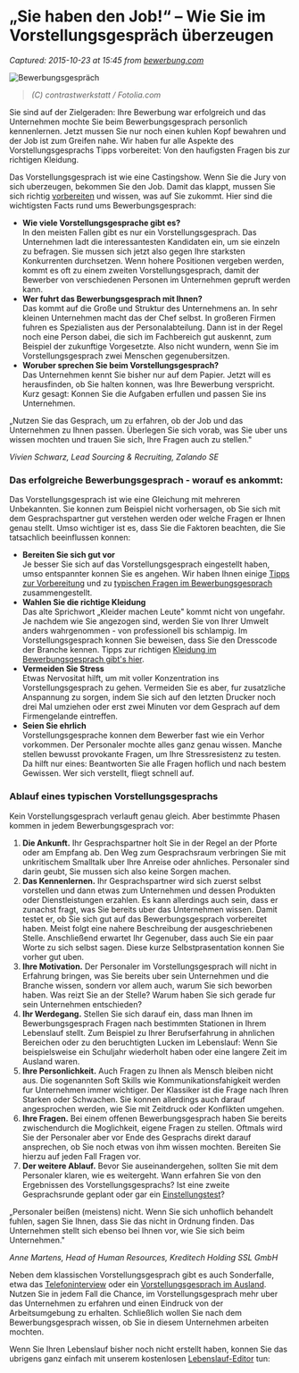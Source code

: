 # „Sie haben den Job!“ – Wie Sie im Vorstellungsgespräch überzeugen

_Captured: 2015-10-23 at 15:45 from [bewerbung.com](https://bewerbung.com/vorstellungsgespraech/)_

![Bewerbungsgespräch](https://bewerbung.com/wp-content/uploads/2015/06/Vorstellungsgespräch_51538759_S-300x200.jpg)

> _(C) contrastwerkstatt / Fotolia.com_

Sie sind auf der Zielgeraden: Ihre Bewerbung war erfolgreich und das Unternehmen mochte Sie beim Bewerbungsgesprach personlich kennenlernen. Jetzt mussen Sie nur noch einen kuhlen Kopf bewahren und der Job ist zum Greifen nahe. Wir haben fur alle Aspekte des Vorstellungsgesprachs Tipps vorbereitet: Von den haufigsten Fragen bis zur richtigen Kleidung.

Das Vorstellungsgesprach ist wie eine Castingshow. Wenn Sie die Jury von sich uberzeugen, bekommen Sie den Job. Damit das klappt, mussen Sie sich richtig [vorbereiten](https://bewerbung.com/vorstellungsgespraech/vorbereitung/) und wissen, was auf Sie zukommt. Hier sind die wichtigsten Facts rund ums Bewerbungsgesprach: 

  * **Wie viele Vorstellungsgesprache gibt es?**  
In den meisten Fallen gibt es nur ein Vorstellungsgesprach. Das Unternehmen ladt die interessantesten Kandidaten ein, um sie einzeln zu befragen. Sie mussen sich jetzt also gegen Ihre starksten Konkurrenten durchsetzen. Wenn hohere Positionen vergeben werden, kommt es oft zu einem zweiten Vorstellungsgesprach, damit der Bewerber von verschiedenen Personen im Unternehmen gepruft werden kann.
  * **Wer fuhrt das Bewerbungsgesprach mit Ihnen?**  
Das kommt auf die Große und Struktur des Unternehmens an. In sehr kleinen Unternehmen macht das der Chef selbst. In großeren Firmen fuhren es Spezialisten aus der Personalabteilung. Dann ist in der Regel noch eine Person dabei, die sich im Fachbereich gut auskennt, zum Beispiel der zukunftige Vorgesetzte. Also nicht wundern, wenn Sie im Vorstellungsgesprach zwei Menschen gegenubersitzen.
  * **Woruber sprechen Sie beim Vorstellungsgesprach?**  
Das Unternehmen kennt Sie bisher nur auf dem Papier. Jetzt will es herausfinden, ob Sie halten konnen, was Ihre Bewerbung verspricht. Kurz gesagt: Konnen Sie die Aufgaben erfullen und passen Sie ins Unternehmen.

„Nutzen Sie das Gesprach, um zu erfahren, ob der Job und das Unternehmen zu Ihnen passen. Überlegen Sie sich vorab, was Sie uber uns wissen mochten und trauen Sie sich, Ihre Fragen auch zu stellen."

_Vivien Schwarz, Lead Sourcing & Recruiting, Zalando SE_

### Das erfolgreiche Bewerbungsgesprach - worauf es ankommt:

Das Vorstellungsgesprach ist wie eine Gleichung mit mehreren Unbekannten. Sie konnen zum Beispiel nicht vorhersagen, ob Sie sich mit dem Gesprachspartner gut verstehen werden oder welche Fragen er Ihnen genau stellt. Umso wichtiger ist es, dass Sie die Faktoren beachten, die Sie tatsachlich beeinflussen konnen:

  * **Bereiten Sie sich gut vor**  
Je besser Sie sich auf das Vorstellungsgesprach eingestellt haben, umso entspannter konnen Sie es angehen. Wir haben Ihnen einige [Tipps zur Vorbereitung](https://bewerbung.com/vorstellungsgespraech/vorbereitung/) und zu [typischen Fragen im Bewerbungsgesprach](https://bewerbung.com/vorstellungsgespraech/fragen/) zusammengestellt.
  * **Wahlen Sie die richtige Kleidung**  
Das alte Sprichwort „Kleider machen Leute" kommt nicht von ungefahr. Je nachdem wie Sie angezogen sind, werden Sie von Ihrer Umwelt anders wahrgenommen - von professionell bis schlampig. Im Vorstellungsgesprach konnen Sie beweisen, dass Sie den Dresscode der Branche kennen. Tipps zur richtigen [Kleidung im Bewerbungsgesprach gibt's hier](https://bewerbung.com/vorstellungsgespraech/kleidung/).
  * **Vermeiden Sie Stress**  
Etwas Nervositat hilft, um mit voller Konzentration ins Vorstellungsgesprach zu gehen. Vermeiden Sie es aber, fur zusatzliche Anspannung zu sorgen, indem Sie sich auf den letzten Drucker noch drei Mal umziehen oder erst zwei Minuten vor dem Gesprach auf dem Firmengelande eintreffen.
  * **Seien Sie ehrlich**  
Vorstellungsgesprache konnen dem Bewerber fast wie ein Verhor vorkommen. Der Personaler mochte alles ganz genau wissen. Manche stellen bewusst provokante Fragen, um Ihre Stressresistenz zu testen. Da hilft nur eines: Beantworten Sie alle Fragen hoflich und nach bestem Gewissen. Wer sich verstellt, fliegt schnell auf.

### Ablauf eines typischen Vorstellungsgesprachs

Kein Vorstellungsgesprach verlauft genau gleich. Aber bestimmte Phasen kommen in jedem Bewerbungsgesprach vor:

  1. **Die Ankunft.** Ihr Gesprachspartner holt Sie in der Regel an der Pforte oder am Empfang ab. Den Weg zum Gesprachsraum verbringen Sie mit unkritischem Smalltalk uber Ihre Anreise oder ahnliches. Personaler sind darin geubt, Sie mussen sich also keine Sorgen machen.
  2. **Das Kennenlernen.** Ihr Gesprachspartner wird sich zuerst selbst vorstellen und dann etwas zum Unternehmen und dessen Produkten oder Dienstleistungen erzahlen. Es kann allerdings auch sein, dass er zunachst fragt, was Sie bereits uber das Unternehmen wissen. Damit testet er, ob Sie sich gut auf das Bewerbungsgesprach vorbereitet haben. Meist folgt eine nahere Beschreibung der ausgeschriebenen Stelle. Anschließend erwartet Ihr Gegenuber, dass auch Sie ein paar Worte zu sich selbst sagen. Diese kurze Selbstprasentation konnen Sie vorher gut uben.
  3. **Ihre Motivation.** Der Personaler im Vorstellungsgesprach will nicht in Erfahrung bringen, was Sie bereits uber sein Unternehmen und die Branche wissen, sondern vor allem auch, warum Sie sich beworben haben. Was reizt Sie an der Stelle? Warum haben Sie sich gerade fur sein Unternehmen entschieden?
  4. **Ihr Werdegang.** Stellen Sie sich darauf ein, dass man Ihnen im Bewerbungsgesprach Fragen nach bestimmten Stationen in Ihrem Lebenslauf stellt. Zum Beispiel zu Ihrer Berufserfahrung in ahnlichen Bereichen oder zu den beruchtigten Lucken im Lebenslauf: Wenn Sie beispielsweise ein Schuljahr wiederholt haben oder eine langere Zeit im Ausland waren.
  5. **Ihre Personlichkeit.** Auch Fragen zu Ihnen als Mensch bleiben nicht aus. Die sogenannten Soft Skills wie Kommunikationsfahigkeit werden fur Unternehmen immer wichtiger. Der Klassiker ist die Frage nach Ihren Starken oder Schwachen. Sie konnen allerdings auch darauf angesprochen werden, wie Sie mit Zeitdruck oder Konflikten umgehen.
  6. **Ihre Fragen.** Bei einem offenen Bewerbungsgesprach haben Sie bereits zwischendurch die Moglichkeit, eigene Fragen zu stellen. Oftmals wird Sie der Personaler aber vor Ende des Gesprachs direkt darauf ansprechen, ob Sie noch etwas von ihm wissen mochten. Bereiten Sie hierzu auf jeden Fall Fragen vor.
  7. **Der weitere Ablauf.** Bevor Sie auseinandergehen, sollten Sie mit dem Personaler klaren, wie es weitergeht. Wann erfahren Sie von den Ergebnissen des Vorstellungsgesprachs? Ist eine zweite Gesprachsrunde geplant oder gar ein [Einstellungstest](https://bewerbung.com/vorstellungsgespraech/einstellungstest/)?

„Personaler beißen (meistens) nicht. Wenn Sie sich unhoflich behandelt fuhlen, sagen Sie Ihnen, dass Sie das nicht in Ordnung finden. Das Unternehmen stellt sich ebenso bei Ihnen vor, wie Sie sich beim Unternehmen."

_Anne Martens, Head of Human Resources, Kreditech Holding SSL GmbH_

Neben dem klassischen Vorstellungsgesprach gibt es auch Sonderfalle, etwa das [Telefoninterview](https://bewerbung.com/vorstellungsgespraech/telefoninterview/) oder ein [Vorstellungsgesprach im Ausland](https://bewerbung.com/vorstellungsgespraech/vorstellungsgespraech-im-ausland/). Nutzen Sie in jedem Fall die Chance, im Vorstellungsgesprach mehr uber das Unternehmen zu erfahren und einen Eindruck von der Arbeitsumgebung zu erhalten. Schließlich wollen Sie nach dem Bewerbungsgesprach wissen, ob Sie in diesem Unternehmen arbeiten mochten.

Wenn Sie Ihren Lebenslauf bisher noch nicht erstellt haben, konnen Sie das ubrigens ganz einfach mit unserem kostenlosen [Lebenslauf-Editor](https://lebenslauf.com/) tun:
